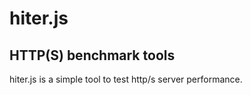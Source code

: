 # hiter.js
## HTTP(S) benchmark tools

hiter.js is a simple tool to test http/s server performance.


